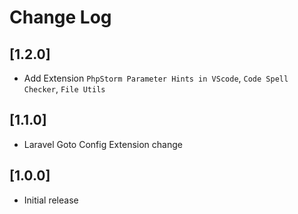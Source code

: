 # Change Log

## [1.2.0]

- Add Extension ```PhpStorm Parameter Hints in VScode```, ```Code Spell Checker```, ```File Utils```
## [1.1.0]

- Laravel Goto Config Extension change
## [1.0.0]

- Initial release